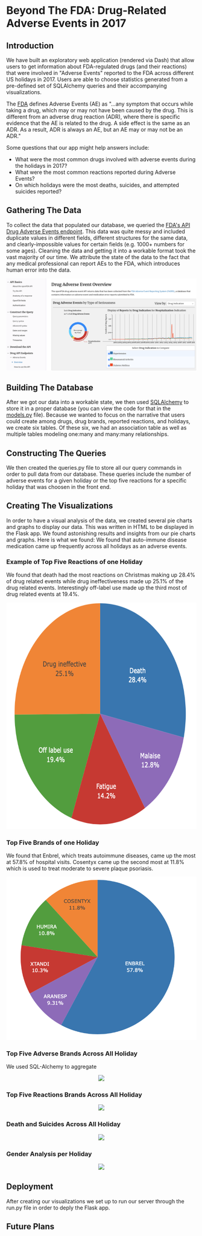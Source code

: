 # Beyond The FDA: Drug-Related Adverse Events in 2017


## Introduction
We have built an exploratory web application (rendered via Dash) that allow users to get information about FDA-regulated drugs (and their reactions) that were involved in "Adverse Events" reported to the FDA across different US holidays in 2017. Users are able to choose statistics generated from a pre-defined set of SQLAlchemy queries and their accompanying visualizations.

The [FDA](https://fis.fda.gov/extensions/fpdwidgets/2e01da82-13fe-40e0-8c38-4da505737e36.html) defines Adverse Events (AE) as "...any symptom that occurs while taking a drug, which may or may not have been caused by the drug. This is different from an adverse drug reaction (ADR), where there is specific evidence that the AE is related to the drug. A side effect is the same as an ADR. As a result, ADR is always an AE, but an AE may or may not be an ADR."

Some questions that our app might help answers include:
- What were the most common drugs involved with adverse events during the holidays in 2017?
- What were the most common reactions reported during Adverse Events?
- On which holidays were the most deaths, suicides, and attempted suicides reported?

## Gathering The Data
To collect the data that populated our database, we queried the [FDA's API Drug Adverse Events endpoint](https://open.fda.gov/apis/drug/event/). This data was quite messy and included duplicate values in different fields, different structures for the same data, and clearly-impossible values for certain fields (e.g. 1000+ numbers for some ages). Cleaning the data and getting it into a workable format took the vast majority of our time. We attribute the state of the data to the fact that any medical professional can report AEs to the FDA, which introduces human error into the data.

![alt text](https://github.com/anthonytapias/Adverse-Drug-Events-A-Deep-Dive-Into-The-FDA/blob/master/img/Screen%20Shot%202019-01-14%20at%207.45.40%20PM.png)

## Building The Database
After we got our data into a workable state, we then used [SQLAlchemy](https://www.sqlalchemy.org/) to store it in a proper database (you can view the code for that in the [models.py](https://github.com/anthonytapias/Adverse-Drug-Events-A-Deep-Dive-Into-The-FDA/blob/master/dash_package/models.py) file).  Because we wanted to focus on the narrative that users could create among drugs, drug brands, reported reactions, and holidays, we create six tables. Of these six, we had an association table as well as multiple tables modeling one:many and many:many relationships.

## Constructing The Queries
We then created the queries.py file to store all our query commands in order to pull data from our database. These queries include the number of adverse events for a given holiday or the top five reactions for a specific holiday that was choosen in the front end. 

## Creating The Visualizations
In order to have a visual analysis of the data, we created several pie charts and graphs to display our data. This was written in HTML to be displayed in the Flask app. We found astonishing results and insights from our pie charts and graphs.
Here is what we found: We found that auto-immune disease medication came up frequently across all holidays as an adverse events. 

### Example of Top Five Reactions of one Holiday
We found that death had the most reactions on Christmas making up 28.4% of drug related events while drug ineffectiveness made up 25.1% of the drug related events. Interestingly off-label use made up the third most of drug related events at 19.4%.
<p align="center">
  <img width="600" height="600" src="https://github.com/anthonytapias/Adverse-Drug-Events-A-Deep-Dive-Into-The-FDA/blob/master/img/top_5_reactions_christmas.png">
</p>


### Top Five Brands of one Holiday 
We found that Enbrel, which treats autoimmune diseases, came up the most at 57.8% of hospital visits. Cosentyx came up the second most at 11.8% which is used to treat moderate to severe plaque psoriasis.
<p align="center">
  <img src="https://github.com/anthonytapias/Adverse-Drug-Events-A-Deep-Dive-Into-The-FDA/blob/master/img/top_brands_christmas.png">
</p>

### Top Five Adverse Brands Across All Holiday
We used SQL-Alchemy to aggregate 
<p align="center">
  <img src="top_5_brands_all_holidays.png">
</p>

### Top Five Reactions Brands Across All Holiday
<p align="center">
  <img src="top_5_reactions_all_holidays.png">
</p>

### Death and Suicides Across All Holiday
<p align="center">
  <img src="deaths_and_suicides_with_bottomtab.png">
</p>

### Gender Analysis per Holiday
<p align="center">
  <img src="gender_analysis.png">
</p>

## Deployment
After creating our visualizations we set up to run our server through the run.py file in order to deply the Flask app. 
## Future Plans

